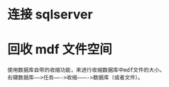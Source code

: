 #  连接 sqlserver



# 回收 mdf 文件空间
    使用数据库自带的收缩功能，来进行收缩数据库中mdf文件的大小。
    右键数据库—–>任务——->收缩———->数据库（或者文件）。 
